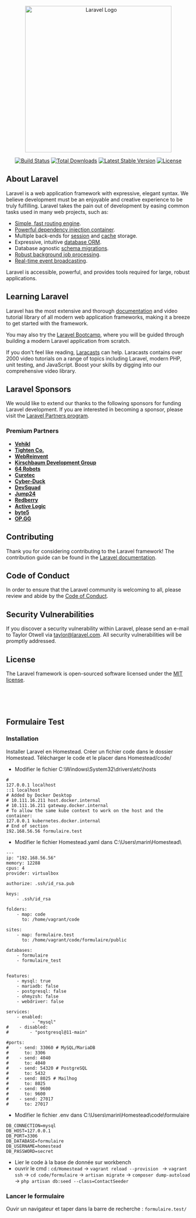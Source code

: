 <p align="center"><a href="https://laravel.com" target="_blank"><img src="https://raw.githubusercontent.com/laravel/art/master/logo-lockup/5%20SVG/2%20CMYK/1%20Full%20Color/laravel-logolockup-cmyk-red.svg" width="400" alt="Laravel Logo"></a></p>

<p align="center">
<a href="https://github.com/laravel/framework/actions"><img src="https://github.com/laravel/framework/workflows/tests/badge.svg" alt="Build Status"></a>
<a href="https://packagist.org/packages/laravel/framework"><img src="https://img.shields.io/packagist/dt/laravel/framework" alt="Total Downloads"></a>
<a href="https://packagist.org/packages/laravel/framework"><img src="https://img.shields.io/packagist/v/laravel/framework" alt="Latest Stable Version"></a>
<a href="https://packagist.org/packages/laravel/framework"><img src="https://img.shields.io/packagist/l/laravel/framework" alt="License"></a>
</p>

## About Laravel

Laravel is a web application framework with expressive, elegant syntax. We believe development must be an enjoyable and creative experience to be truly fulfilling. Laravel takes the pain out of development by easing common tasks used in many web projects, such as:

- [Simple, fast routing engine](https://laravel.com/docs/routing).
- [Powerful dependency injection container](https://laravel.com/docs/container).
- Multiple back-ends for [session](https://laravel.com/docs/session) and [cache](https://laravel.com/docs/cache) storage.
- Expressive, intuitive [database ORM](https://laravel.com/docs/eloquent).
- Database agnostic [schema migrations](https://laravel.com/docs/migrations).
- [Robust background job processing](https://laravel.com/docs/queues).
- [Real-time event broadcasting](https://laravel.com/docs/broadcasting).

Laravel is accessible, powerful, and provides tools required for large, robust applications.

## Learning Laravel

Laravel has the most extensive and thorough [documentation](https://laravel.com/docs) and video tutorial library of all modern web application frameworks, making it a breeze to get started with the framework.

You may also try the [Laravel Bootcamp](https://bootcamp.laravel.com), where you will be guided through building a modern Laravel application from scratch.

If you don't feel like reading, [Laracasts](https://laracasts.com) can help. Laracasts contains over 2000 video tutorials on a range of topics including Laravel, modern PHP, unit testing, and JavaScript. Boost your skills by digging into our comprehensive video library.

## Laravel Sponsors

We would like to extend our thanks to the following sponsors for funding Laravel development. If you are interested in becoming a sponsor, please visit the [Laravel Partners program](https://partners.laravel.com).

### Premium Partners

- **[Vehikl](https://vehikl.com/)**
- **[Tighten Co.](https://tighten.co)**
- **[WebReinvent](https://webreinvent.com/)**
- **[Kirschbaum Development Group](https://kirschbaumdevelopment.com)**
- **[64 Robots](https://64robots.com)**
- **[Curotec](https://www.curotec.com/services/technologies/laravel/)**
- **[Cyber-Duck](https://cyber-duck.co.uk)**
- **[DevSquad](https://devsquad.com/hire-laravel-developers)**
- **[Jump24](https://jump24.co.uk)**
- **[Redberry](https://redberry.international/laravel/)**
- **[Active Logic](https://activelogic.com)**
- **[byte5](https://byte5.de)**
- **[OP.GG](https://op.gg)**

## Contributing

Thank you for considering contributing to the Laravel framework! The contribution guide can be found in the [Laravel documentation](https://laravel.com/docs/contributions).

## Code of Conduct

In order to ensure that the Laravel community is welcoming to all, please review and abide by the [Code of Conduct](https://laravel.com/docs/contributions#code-of-conduct).

## Security Vulnerabilities

If you discover a security vulnerability within Laravel, please send an e-mail to Taylor Otwell via [taylor@laravel.com](mailto:taylor@laravel.com). All security vulnerabilities will be promptly addressed.

## License

The Laravel framework is open-sourced software licensed under the [MIT license](https://opensource.org/licenses/MIT).

<br><br><br>
## Formulaire Test

### Installation
Installer Laravel en Homestead. Créer un fichier code dans le dossier Homestead. Télécharger le code et le placer dans Homestead/code/

- Modifier le fichier C:\Windows\System32\drivers\etc\hosts

````
#
127.0.0.1 localhost
::1 localhost
# Added by Docker Desktop
# 10.111.16.211 host.docker.internal
# 10.111.16.211 gateway.docker.internal
# To allow the same kube context to work on the host and the container:
127.0.0.1 kubernetes.docker.internal
# End of section
192.168.56.56 formulaire.test

````
- Modifier le fichier Homestead.yaml  dans C:\Users\marin\Homestead\

````
---
ip: "192.168.56.56"
memory: 12288
cpus: 4
provider: virtualbox

authorize: .ssh/id_rsa.pub

keys:
    - .ssh/id_rsa

folders:
    - map: code
      to: /home/vagrant/code

sites:
    - map: formulaire.test
      to: /home/vagrant/code/formulaire/public

databases:
    - formulaire
    - formulaire_test


features:
    - mysql: true
    - mariadb: false
    - postgresql: false
    - ohmyzsh: false
    - webdriver: false

services:
    - enabled:
          - "mysql"
#    - disabled:
#        - "postgresql@11-main"

#ports:
#    - send: 33060 # MySQL/MariaDB
#      to: 3306
#    - send: 4040
#      to: 4040
#    - send: 54320 # PostgreSQL
#      to: 5432
#    - send: 8025 # Mailhog
#      to: 8025
#    - send: 9600
#      to: 9600
#    - send: 27017
#      to: 27017
````
- Modifier le fichier .env dans C:\Users\marin\Homestead\code\formulaire
````
DB_CONNECTION=mysql
DB_HOST=127.0.0.1
DB_PORT=3306
DB_DATABASE=formulaire
DB_USERNAME=homestead
DB_PASSWORD=secret
````

- Lier le code à la base de donnée sur workbench
- ouvrir le cmd :
 ``cd/Homestead`` ->
 ``vagrant reload --provision `` ->
  ``vagrant ssh`` ->
  ``cd code/formulaire`` ->
  ``artisan migrate`` ->
  ``composer dump-autoload`` ->
  ``php artisan db:seed --class=ContactSeeder``

### Lancer le formulaire
Ouvir un navigateur et taper dans la barre de recherche : ``formulaire.test/``


